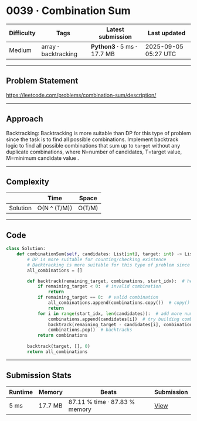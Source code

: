 # 0039 · Combination Sum

| Difficulty | Tags | Latest submission | Last updated |
| --- | --- | --- | --- |
| Medium | array · backtracking | **Python3** · 5 ms · 17.7 MB | 2025-09-05 05:27 UTC |

---

## Problem Statement
https://leetcode.com/problems/combination-sum/description/

---

## Approach
Backtracking: Backtracking is more suitable than DP for this type of problem since the task is to find all possible combinations. Implement backtrack logic to find all possible combinations that sum up to `target` without any duplicate combinations, where N=number of candidates, T=target value, M=minimum candidate value .

---

## Complexity
| | Time | Space |
|---|---|---|
| Solution | O(N ^ (T/M)) | O(T/M) |

---

## Code

```python
class Solution:
    def combinationSum(self, candidates: List[int], target: int) -> List[List[int]]:
        # DP is more suitable for counting/checking existence
        # Backtracking is more suitable for this type of problem since the task is to find all possible combinations
        all_combinations = []

        def backtrack(remaining_target, combinations, start_idx):  # helper function to backtrack all possible sub-combinations
            if remaining_target < 0:  # invalid combination
                return
            if remaining_target == 0:  # valid combination
                all_combinations.append(combinations.copy())  # copy() the list to prevent mutating the shared list
                return
            for i in range(start_idx, len(candidates)):  # add more numbers to find valid combination that sum upto `target`
                combinations.append(candidates[i])  # try building combination initialized with the current candidate as the first element
                backtrack(remaining_target - candidates[i], combinations, i)  # `start_idx` to prevent duplicates
                combinations.pop()  # backtracks
            return combinations
        
        backtrack(target, [], 0)
        return all_combinations
```

---

## Submission Stats
| Runtime | Memory | Beats | Submission |
| --- | --- | --- | --- |
| 5 ms | 17.7 MB | 87.11 % time · 87.83 % memory | [View](https://leetcode.com/problems/combination-sum/submissions/1760075452/) |
